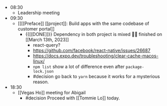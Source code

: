 - 08:30
    - Leadership meeting
- 09:30
    - [[[[Preface]] [[project]]: Build apps with the same codebase of customer portal]]
        - {{[[DONE]]}}  Dependency in both project is mixed 👏🏼 finished on [[March 13th, 2023]]
            - react-query?
            - https://github.com/facebook/react-native/issues/26687
            - https://docs.expo.dev/troubleshooting/clear-cache-macos-linux/
            - `npm list` show a lot of difference even after `package-lock.json`
            - #decision go back to `yarn` because it works for a mysterious reason.
- 18:30
    - [[Vegas Ho]] meeting for Abigail
        - #decision Proceed  with [[Tommie Lo]] today.
